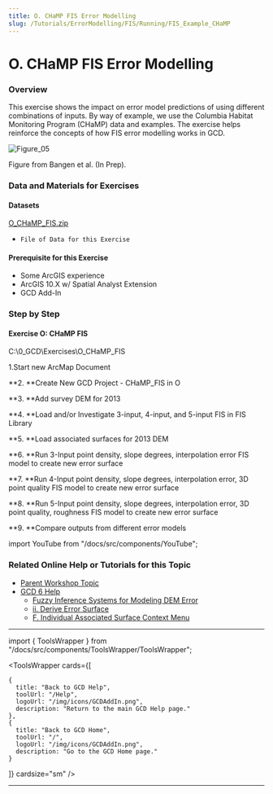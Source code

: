 ```yaml
---
title: O. CHaMP FIS Error Modelling
slug: /Tutorials/ErrorModelling/FIS/Running/FIS_Example_CHaMP
---
```

# O. CHaMP FIS Error Modelling

### Overview

This exercise shows the impact on error model predictions of using different combinations of inputs. By way of example, we use the Columbia Habitat Monitoring Program (CHaMP) data and examples. The exercise helps reinforce the concepts of how FIS error modelling works in GCD. 

![Figure_05](/img/workshops/Figure_05.png)

Figure from Bangen et al. (In Prep). 

### Data and Materials for Exercises

#### Datasets

[O_CHaMP_FIS.zip](http://etalweb.joewheaton.org/etal_workshops/GCD/2015_USU/O_CHaMP_FIS.zip) 

- `File of Data for this Exercise `

#### Prerequisite for this Exercise

- Some ArcGIS experience
- ArcGIS 10.X w/ Spatial Analyst Extension
- GCD Add-In

### Step by Step

####  **Exercise O: CHaMP FIS**

C:\0_GCD\Exercises\O_CHaMP_FIS

1.Start new ArcMap Document

**2. **Create New GCD Project - CHaMP_FIS in O

**3. **Add survey DEM for 2013

**4. **Load and/or Investigate 3-input, 4-input, and 5-input FIS in FIS Library

**5. **Load associated surfaces for 2013 DEM

**6. **Run 3-Input point density, slope degrees, interpolation error FIS model to create new error surface

**7. **Run 4-Input point density, slope degrees, interpolation error, 3D point quality FIS model to create new error surface

**8. **Run 5-Input point density, slope degrees, interpolation error, 3D point quality, roughness FIS model to create new error surface

**9. **Compare outputs from different error models 


import YouTube from "/docs/src/components/YouTube";

<YouTube embedId="t7kLfLr-iTU" title="CHaMP FIS Error Modelling Example" />

### Related Online Help or Tutorials for this Topic

- [Parent Workshop Topic](/Help/Workshops/workshop-topics/versions/3-day-workshop/2-errors-uncertainties/o-fis-error-modelling-in-champ-bitbucket-repository)
- [GCD 6 Help](/)
  - [Fuzzy Inference Systems for Modeling DEM Error](/gcd-concepts/fuzzy-inference-systems-for-modeling-dem-error)
  - [ii. Derive Error Surface](/gcd-command-reference/gcd-project-explorer/g-error-surfaces-context-menu/ii-derive-error-surface)
  - [F. Individual Associated Surface Context Menu](/gcd-command-reference/gcd-project-explorer/f-individual-associated-surface-context-menu)

------


import { ToolsWrapper } from "/docs/src/components/ToolsWrapper/ToolsWrapper";

<ToolsWrapper
  cards={[

    {
      title: "Back to GCD Help",
      toolUrl: "/Help",
      logoUrl: "/img/icons/GCDAddIn.png",
      description: "Return to the main GCD Help page."
    },
    {
      title: "Back to GCD Home",
      toolUrl: "/",
      logoUrl: "/img/icons/GCDAddIn.png",
      description: "Go to the GCD Home page."
    }
  ]}
  cardsize="sm"
/>



------

